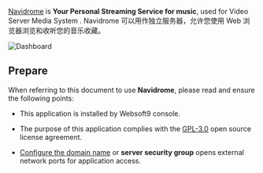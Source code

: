 [Navidrome](https://www.navidrome.org/) is **Your Personal Streaming Service for music**, used for Video Server Media System . Navidrome 可以用作独立服务器，允许您使用 Web 浏览器浏览和收听您的音乐收藏。


![Dashboard](https://libs.websoft9.com/Websoft9/DocsPicture/zh/navidrome/navidrome-gui-websoft9.png)


## Prepare

When referring to this document to use **Navidrome**, please read and ensure the following points:

- This application is installed by Websoft9 console.

- The purpose of this application complies with the [GPL-3.0](https://opensource.org/licenses/GPL-3.0) open source license agreement.

- [Configure the domain name](./domain-set) or **server security group** opens external network ports for application access.